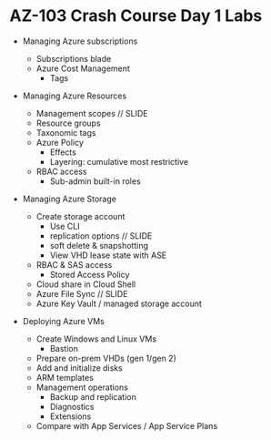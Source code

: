 # AZ-103 Crash Course Day 1 Labs

* Managing Azure subscriptions
  - Subscriptions blade
  - Azure Cost Management
      + Tags

* Managing Azure Resources
  - Management scopes  // SLIDE
  - Resource groups
  - Taxonomic tags
  - Azure Policy
      + Effects
      + Layering: cumulative most restrictive
  - RBAC access
      + Sub-admin built-in roles

* Managing Azure Storage
  - Create storage account
    + Use CLI
    + replication options   // SLIDE
    + soft delete & snapshotting
    + View VHD lease state with ASE
  - RBAC & SAS access
    + Stored Access Policy
  - Cloud share in Cloud Shell
  - Azure File Sync  // SLIDE
  - Azure Key Vault / managed storage account

* Deploying Azure VMs
  - Create Windows and Linux VMs
    + Bastion
  - Prepare on-prem VHDs (gen 1/gen 2)
  - Add and initialize disks
  - ARM templates
  - Management operations
    + Backup and replication
    + Diagnostics
    + Extensions
  - Compare with App Services / App Service Plans